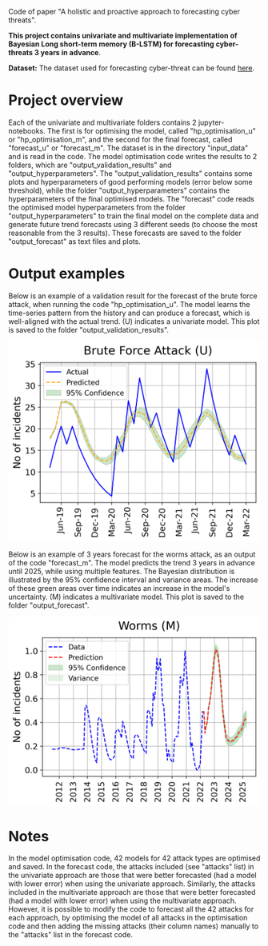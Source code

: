 Code of paper "A holistic and proactive approach to forecasting cyber threats".

**This project contains univariate and multivariate implementation of Bayesian Long short-term memory (B-LSTM) for forecasting cyber-threats 3 years in advance**.

**Dataset:** The dataset used for forecasting cyber-threat can be found [here](https://github.com/zaidalmahmoud/Cyber-threat-forecast/blob/main/univariate/input_data/T-HMGDN-F-0711-0322.csv).

# Project overview
Each of the univariate and multivariate folders contains 2 jupyter-notebooks. The first is for optimising the model, called "hp_optimisation_u" or "hp_optimisation_m", and the second for the final forecast, called "forecast_u" or "forecast_m". The dataset is in the directory "input_data" and is read in the code. The model optimisation code writes the results to 2 folders, which are "output_validation_results" and "output_hyperparameters". The "output_validation_results" contains some plots and hyperparameters of good performing models (error below some threshold), while the folder "output_hyperparameters" contains the hyperparameters of the final optimised models. The "forecast" code reads the optimised model hyperparameters from the folder "output_hyperparameters" to train the final model on the complete data and generate future trend forecasts using 3 different seeds (to choose the most reasonable from the 3 results). These forecasts are saved to the folder "output_forecast" as text files and plots.

# Output examples
Below is an example of a validation result for the forecast of the brute force attack, when running the code "hp_optimisation_u". The model learns the time-series pattern from the history and can produce a forecast, which is well-aligned with the actual trend. (U) indicates a univariate model. This plot is saved to the folder "output_validation_results".

<p align="center">
<a href="url"><img src="./univariate/output_validation_results/Brute%20Force%20Attack_t_7.png" align="centre"  width="700"   ></a>
</p>


Below is an example of 3 years forecast for the worms attack, as an output of the code "forecast_m". The model predicts the trend 3 years in advance until 2025, while using multiple features. The Bayesian distribution is illustrated by the 95% confidence interval and variance areas. The increase of these green areas over time indicates an increase in the model's uncertainty. (M) indicates a multivariate model. This plot is saved to the folder "output_forecast".

<p align="center">
<a href="url"><img src="./multivariate/output_forecast/Worms1.png" align="centre"  width="700"   ></a>
</p>


# Notes
In the model optimisation code, 42 models for 42 attack types are optimised and saved. In the forecast code, the attacks included (see "attacks" list) in the univariate approach are those that were better forecasted (had a model with lower error) when using the univariate approach. Similarly, the attacks included in the multivariate approach are those that were better forecasted (had a model with lower error) when using the multivariate approach. However, it is possible to modify the code to forecast all the 42 attacks for each approach, by optimising the model of all attacks in the optimisation code and then adding the missing attacks (their column names) manually to the "attacks" list in the forecast code.





